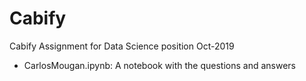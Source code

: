 # Cabify
Cabify Assignment for Data Science position Oct-2019

 - CarlosMougan.ipynb: A notebook with the questions and answers

